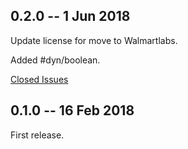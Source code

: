 ## 0.2.0 -- 1 Jun 2018

Update license for move to Walmartlabs.

Added #dyn/boolean.

[Closed Issues](https://github.com/walmartlabs/dyn-edn/milestone/1?closed=1)

## 0.1.0 -- 16 Feb 2018

First release.
